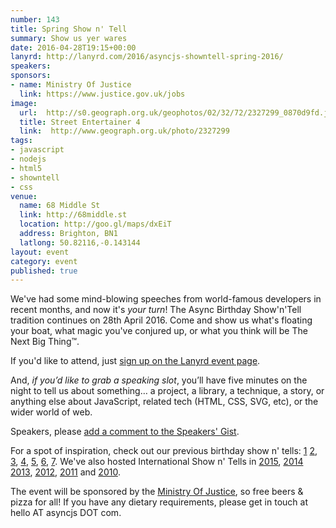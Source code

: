 ```yaml
---
number: 143
title: Spring Show n' Tell
summary: Show us yer wares
date: 2016-04-28T19:15+00:00
lanyrd: http://lanyrd.com/2016/asyncjs-showntell-spring-2016/
speakers:
sponsors:
- name: Ministry Of Justice
  link: https://www.justice.gov.uk/jobs
image:
  url:  http://s0.geograph.org.uk/geophotos/02/32/72/2327299_0870d9fd.jpg
  title: Street Entertainer 4
  link:  http://www.geograph.org.uk/photo/2327299
tags:
- javascript
- nodejs
- html5
- showntell
- css
venue:
  name: 68 Middle St
  link: http://68middle.st
  location: http://goo.gl/maps/dxEiT
  address: Brighton, BN1
  latlong: 50.82116,-0.143144
layout: event
category: event
published: true
---
```


We've had some mind-blowing speeches from world-famous developers in recent months, and now it's *your turn*! The Async Birthday Show'n'Tell tradition continues on 28th April 2016. Come and show us what's floating your boat, what magic you've conjured up, or what you think will be The Next Big Thing&#8482;.

If you'd like to attend, just [sign up on the Lanyrd event page][event-lanyrd].

And, _if you’d like to grab a speaking slot_, you’ll have five minutes on the night to tell us about something… a project, a library, a technique, a story, or anything else about JavaScript, related tech (HTML, CSS, SVG, etc), or the wider world of web.

Speakers, please <a data-gist href="https://gist.github.com/larister/cc223350f56456094cc67de6669cdbb3">add a comment to the Speakers' Gist</a>.

For a spot of inspiration, check out our previous birthday show n' tells: [1][spring-2015] [2][birthday-4], [3][birthday-3], [4][birthday-2], [5][birthday-1], [6][showntell-2], [7][showntell-1].
We've also hosted International Show n' Tells in [2015][showntell-2015], [2014][showntell-2014] [2013][showntell-2013], [2012][showntell-2012], [2011][showntell-2011] and [2010][showntell-2010].

The event will be sponsored by the [Ministry Of Justice][moj], so free beers & pizza for all! If you have any dietary requirements, please get in touch at hello AT asyncjs DOT com.

[event-lanyrd]: http://lanyrd.com/2016/asyncjs-showntell-spring-2016/

[async]: http://asyncjs.com
[spring-2015]: http://asyncjs.com/showntell-spring-2015/
[showntell-1]: http://asyncjs.com/showntell/
[showntell-2]: http://asyncjs.com/showntell2/
[birthday-1]: http://asyncjs.com/birthday/
[birthday-2]: http://asyncjs.com/birthday2/
[birthday-3]: http://asyncjs.com/birthday3/
[birthday-4]: http://asyncjs.com/birthday4/
[showntell-2010]: http://asyncjs.com/showntell3/
[showntell-2011]: http://asyncjs.com/international2011/
[showntell-2012]: http://asyncjs.com/showntell-2012/
[showntell-2013]: http://asyncjs.com/showntell-2013/
[showntell-2014]: http://asyncjs.com/showntell-2014/
[showntell-2015]: http://asyncjs.com/showntell-2015/
[moj]: https://www.justice.gov.uk/jobs
